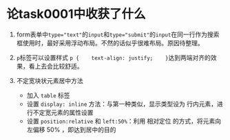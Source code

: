 # 论task0001中收获了什么
1. form表单中`type="text"`的`input`和`type="submit"`的`input`在同一行作为搜索框使用时，最好采用浮动布局。不然的话似乎很难布局。原因待整理。

2. `p`标签可以设置样式
`p {	text-align: justify;	}`达到两端对齐的效果，看上去会比较舒适。

3. 不定宽块状元素居中方法
	* 加入 `table` 标签
	* 设置 `display: inline` 方法：与第一种类似，显示类型设为 行内元素，进行不定宽元素的属性设置
	* 设置 `position:relative` 和 `left:50%`：利用 相对定位 的方式，将元素向左偏移 50% ，即达到居中的目的